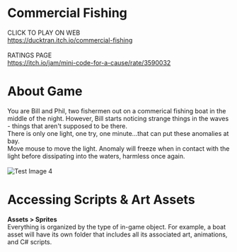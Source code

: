 # Commercial Fishing
CLICK TO PLAY ON WEB<br>
https://ducktran.itch.io/commercial-fishing <br><br>
RATINGS PAGE <br>
https://itch.io/jam/mini-code-for-a-cause/rate/3590032
<br>
# About Game
You are Bill and Phil, two fishermen out on a commerical fishing boat in the middle of the night. However, Bill starts noticing strange things in the waves - things that aren't supposed to be there. <br>
There is only one light, one try, one minute...that can put these anomalies at bay. <br>
Move mouse to move the light. Anomaly will freeze when in contact with the light before dissipating into the waters, harmless once again. <br>
<br>
![Test Image 4](https://img.itch.zone/aW1hZ2UvMzU5MDAzMi8yMTM3MDMxNy5wbmc=/original/jqixKU.png)
<br>
# Accessing Scripts & Art Assets
**Assets > Sprites** <br>
Everything is organized by the type of in-game object. For example, a boat asset will have its own folder that includes all its associated art, animations, and C# scripts. <br>
